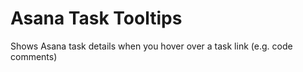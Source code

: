 # Asana Task Tooltips

Shows Asana task details when you hover over a task link (e.g. code comments)
